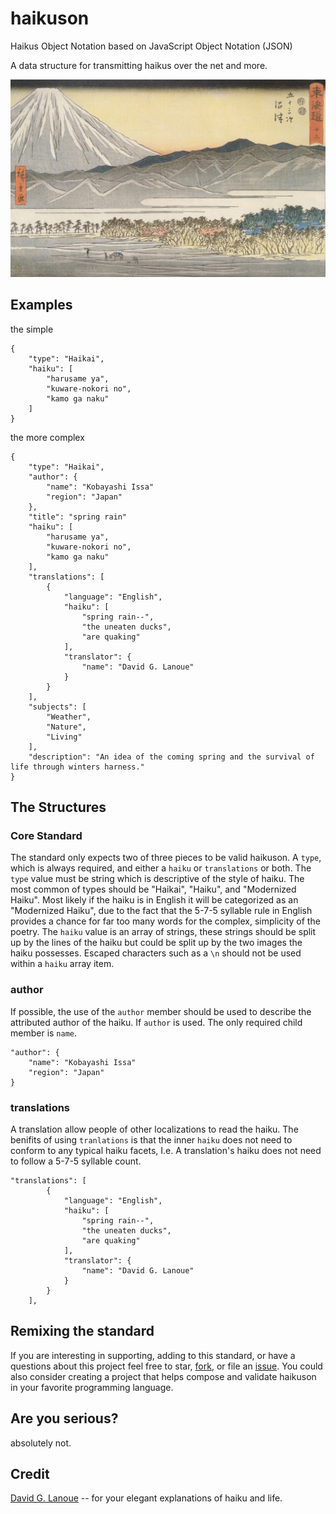 haikuson
========
Haikus Object Notation based on JavaScript Object Notation (JSON)

A data structure for transmitting haikus over the net and more.

![Mt. Fugi Japanese Woodblock Print](hiroshige_mt_fuji_seen_across_a_plain.jpg "Mt. Fugi Japanese Woodblock Print")

## Examples

the simple 
```
{
	"type": "Haikai",
	"haiku": [
		"harusame ya",
		"kuware-nokori no",
		"kamo ga naku"
	]
}
```

the more complex
```
{
	"type": "Haikai",
	"author": {
		"name": "Kobayashi Issa"
		"region": "Japan"
	},
	"title": "spring rain"
	"haiku": [
		"harusame ya",
		"kuware-nokori no",
		"kamo ga naku"
	],
	"translations": [
		{
			"language": "English",
			"haiku": [
				"spring rain--",
				"the uneaten ducks",
				"are quaking"
			],
			"translator": {
				"name": "David G. Lanoue"
			}
		}
	],
	"subjects": [
		"Weather",
		"Nature",
		"Living"
	],
	"description": "An idea of the coming spring and the survival of life through winters harness."
}
```

## The Structures

### Core Standard
The standard only expects two of three pieces to be valid haikuson. A `type`, which is always required, and either a `haiku` or `translations` or both. The `type` value must be string which is descriptive of the style of haiku. The most common of types should be "Haikai", "Haiku", and "Modernized Haiku". Most likely if the haiku is in English it will be categorized as an "Modernized Haiku", due to the fact that the 5-7-5 syllable rule in English provides a chance for far too many words for the complex, simplicity of the poetry. The `haiku` value is an array of strings, these strings should be split up by the lines of the haiku but could be split up by the two images the haiku possesses. Escaped characters such as a `\n` should not be used within a `haiku` array item.

### author
If possible, the use of the `author` member should be used to describe the attributed author of the haiku. If `author` is used. The only required child member is `name`.

```
"author": {
	"name": "Kobayashi Issa"
	"region": "Japan"
}
```

### translations
A translation allow people of other localizations to read the haiku. The benifits of using `tranlations` is that the inner `haiku` does not need to conform to any typical haiku facets, I.e. A translation's haiku does not need to follow a 5-7-5 syllable count.

```
"translations": [
		{
			"language": "English",
			"haiku": [
				"spring rain--",
				"the uneaten ducks",
				"are quaking"
			],
			"translator": {
				"name": "David G. Lanoue"
			}
		}
	],
```

## Remixing the standard
If you are interesting in supporting, adding to this standard, or have
a questions about this project feel free to star,
[fork](http://github.com/skj3gg/haikuson/fork),
or file an [issue](http://github.com/skj3gg/haikuson/issues). You
could also consider creating a project that helps compose and validate
haikuson in your favorite programming language.

## Are you serious?
absolutely not.

## Credit
[David G. Lanoue](http://haikuguy.com/) -- for your elegant explanations of haiku and life.
